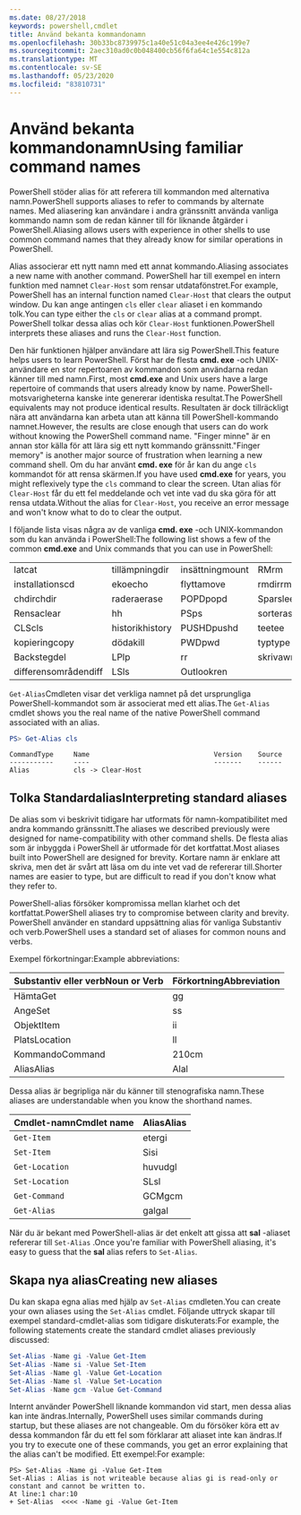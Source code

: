 ```yaml
---
ms.date: 08/27/2018
keywords: powershell,cmdlet
title: Använd bekanta kommandonamn
ms.openlocfilehash: 30b33bc8739975c1a40e51c04a3ee4e426c199e7
ms.sourcegitcommit: 2aec310ad0c0b048400cb56f6fa64c1e554c812a
ms.translationtype: MT
ms.contentlocale: sv-SE
ms.lasthandoff: 05/23/2020
ms.locfileid: "83810731"
---
```

# <a name="using-familiar-command-names"></a><span data-ttu-id="85513-103">Använd bekanta kommandonamn</span><span class="sxs-lookup"><span data-stu-id="85513-103">Using familiar command names</span></span>

<span data-ttu-id="85513-104">PowerShell stöder alias för att referera till kommandon med alternativa namn.</span><span class="sxs-lookup"><span data-stu-id="85513-104">PowerShell supports aliases to refer to commands by alternate names.</span></span> <span data-ttu-id="85513-105">Med aliasering kan användare i andra gränssnitt använda vanliga kommando namn som de redan känner till för liknande åtgärder i PowerShell.</span><span class="sxs-lookup"><span data-stu-id="85513-105">Aliasing allows users with experience in other shells to use common command names that they already know for similar operations in PowerShell.</span></span>

<span data-ttu-id="85513-106">Alias associerar ett nytt namn med ett annat kommando.</span><span class="sxs-lookup"><span data-stu-id="85513-106">Aliasing associates a new name with another command.</span></span> <span data-ttu-id="85513-107">PowerShell har till exempel en intern funktion med namnet `Clear-Host` som rensar utdatafönstret.</span><span class="sxs-lookup"><span data-stu-id="85513-107">For example, PowerShell has an internal function named `Clear-Host` that clears the output window.</span></span> <span data-ttu-id="85513-108">Du kan ange antingen `cls` eller `clear` aliaset i en kommando tolk.</span><span class="sxs-lookup"><span data-stu-id="85513-108">You can type either the `cls` or `clear` alias at a command prompt.</span></span> <span data-ttu-id="85513-109">PowerShell tolkar dessa alias och kör `Clear-Host` funktionen.</span><span class="sxs-lookup"><span data-stu-id="85513-109">PowerShell interprets these aliases and runs the `Clear-Host` function.</span></span>

<span data-ttu-id="85513-110">Den här funktionen hjälper användare att lära sig PowerShell.</span><span class="sxs-lookup"><span data-stu-id="85513-110">This feature helps users to learn PowerShell.</span></span> <span data-ttu-id="85513-111">Först har de flesta **cmd. exe** -och UNIX-användare en stor repertoaren av kommandon som användarna redan känner till med namn.</span><span class="sxs-lookup"><span data-stu-id="85513-111">First, most **cmd.exe** and Unix users have a large repertoire of commands that users already know by name.</span></span> <span data-ttu-id="85513-112">PowerShell-motsvarigheterna kanske inte genererar identiska resultat.</span><span class="sxs-lookup"><span data-stu-id="85513-112">The PowerShell equivalents may not produce identical results.</span></span> <span data-ttu-id="85513-113">Resultaten är dock tillräckligt nära att användarna kan arbeta utan att känna till PowerShell-kommando namnet.</span><span class="sxs-lookup"><span data-stu-id="85513-113">However, the results are close enough that users can do work without knowing the PowerShell command name.</span></span> <span data-ttu-id="85513-114">"Finger minne" är en annan stor källa för att lära sig ett nytt kommando gränssnitt.</span><span class="sxs-lookup"><span data-stu-id="85513-114">"Finger memory" is another major source of frustration when learning a new command shell.</span></span> <span data-ttu-id="85513-115">Om du har använt **cmd. exe** för år kan du ange `cls` kommandot för att rensa skärmen.</span><span class="sxs-lookup"><span data-stu-id="85513-115">If you have used **cmd.exe** for years, you might reflexively type the `cls` command to clear the screen.</span></span> <span data-ttu-id="85513-116">Utan alias för `Clear-Host` får du ett fel meddelande och vet inte vad du ska göra för att rensa utdata.</span><span class="sxs-lookup"><span data-stu-id="85513-116">Without the alias for `Clear-Host`, you receive an error message and won't know what to do to clear the output.</span></span>

<span data-ttu-id="85513-117">I följande lista visas några av de vanliga **cmd. exe** -och UNIX-kommandon som du kan använda i PowerShell:</span><span class="sxs-lookup"><span data-stu-id="85513-117">The following list shows a few of the common **cmd.exe** and Unix commands that you can use in PowerShell:</span></span>

|||||
|-|-|-|-|
|<span data-ttu-id="85513-118">lat</span><span class="sxs-lookup"><span data-stu-id="85513-118">cat</span></span>|<span data-ttu-id="85513-119">tillämpning</span><span class="sxs-lookup"><span data-stu-id="85513-119">dir</span></span>|<span data-ttu-id="85513-120">insättning</span><span class="sxs-lookup"><span data-stu-id="85513-120">mount</span></span>|<span data-ttu-id="85513-121">RM</span><span class="sxs-lookup"><span data-stu-id="85513-121">rm</span></span>|
|<span data-ttu-id="85513-122">installations</span><span class="sxs-lookup"><span data-stu-id="85513-122">cd</span></span>|<span data-ttu-id="85513-123">eko</span><span class="sxs-lookup"><span data-stu-id="85513-123">echo</span></span>|<span data-ttu-id="85513-124">flytta</span><span class="sxs-lookup"><span data-stu-id="85513-124">move</span></span>|<span data-ttu-id="85513-125">rmdir</span><span class="sxs-lookup"><span data-stu-id="85513-125">rmdir</span></span>|
|<span data-ttu-id="85513-126">chdir</span><span class="sxs-lookup"><span data-stu-id="85513-126">chdir</span></span>|<span data-ttu-id="85513-127">radera</span><span class="sxs-lookup"><span data-stu-id="85513-127">erase</span></span>|<span data-ttu-id="85513-128">POPD</span><span class="sxs-lookup"><span data-stu-id="85513-128">popd</span></span>|<span data-ttu-id="85513-129">Spar</span><span class="sxs-lookup"><span data-stu-id="85513-129">sleep</span></span>|
|<span data-ttu-id="85513-130">Rensa</span><span class="sxs-lookup"><span data-stu-id="85513-130">clear</span></span>|<span data-ttu-id="85513-131">h</span><span class="sxs-lookup"><span data-stu-id="85513-131">h</span></span>|<span data-ttu-id="85513-132">PS</span><span class="sxs-lookup"><span data-stu-id="85513-132">ps</span></span>|<span data-ttu-id="85513-133">sortera</span><span class="sxs-lookup"><span data-stu-id="85513-133">sort</span></span>|
|<span data-ttu-id="85513-134">CLS</span><span class="sxs-lookup"><span data-stu-id="85513-134">cls</span></span>|<span data-ttu-id="85513-135">historik</span><span class="sxs-lookup"><span data-stu-id="85513-135">history</span></span>|<span data-ttu-id="85513-136">PUSHD</span><span class="sxs-lookup"><span data-stu-id="85513-136">pushd</span></span>|<span data-ttu-id="85513-137">tee</span><span class="sxs-lookup"><span data-stu-id="85513-137">tee</span></span>|
|<span data-ttu-id="85513-138">kopiering</span><span class="sxs-lookup"><span data-stu-id="85513-138">copy</span></span>|<span data-ttu-id="85513-139">döda</span><span class="sxs-lookup"><span data-stu-id="85513-139">kill</span></span>|<span data-ttu-id="85513-140">PWD</span><span class="sxs-lookup"><span data-stu-id="85513-140">pwd</span></span>|<span data-ttu-id="85513-141">typ</span><span class="sxs-lookup"><span data-stu-id="85513-141">type</span></span>|
|<span data-ttu-id="85513-142">Backsteg</span><span class="sxs-lookup"><span data-stu-id="85513-142">del</span></span>|<span data-ttu-id="85513-143">LP</span><span class="sxs-lookup"><span data-stu-id="85513-143">lp</span></span>|<span data-ttu-id="85513-144">r</span><span class="sxs-lookup"><span data-stu-id="85513-144">r</span></span>|<span data-ttu-id="85513-145">skriva</span><span class="sxs-lookup"><span data-stu-id="85513-145">write</span></span>|
|<span data-ttu-id="85513-146">differensområden</span><span class="sxs-lookup"><span data-stu-id="85513-146">diff</span></span>|<span data-ttu-id="85513-147">LS</span><span class="sxs-lookup"><span data-stu-id="85513-147">ls</span></span>|<span data-ttu-id="85513-148">Outlook</span><span class="sxs-lookup"><span data-stu-id="85513-148">ren</span></span>||

<span data-ttu-id="85513-149">`Get-Alias`Cmdleten visar det verkliga namnet på det ursprungliga PowerShell-kommandot som är associerat med ett alias.</span><span class="sxs-lookup"><span data-stu-id="85513-149">The `Get-Alias` cmdlet shows you the real name of the native PowerShell command associated with an alias.</span></span>

```powershell
PS> Get-Alias cls
```

```Output
CommandType     Name                               Version    Source
-----------     ----                               -------    ------
Alias           cls -> Clear-Host
```

## <a name="interpreting-standard-aliases"></a><span data-ttu-id="85513-150">Tolka Standardalias</span><span class="sxs-lookup"><span data-stu-id="85513-150">Interpreting standard aliases</span></span>

<span data-ttu-id="85513-151">De alias som vi beskrivit tidigare har utformats för namn-kompatibilitet med andra kommando gränssnitt.</span><span class="sxs-lookup"><span data-stu-id="85513-151">The aliases we described previously were designed for name-compatibility with other command shells.</span></span>
<span data-ttu-id="85513-152">De flesta alias som är inbyggda i PowerShell är utformade för det kortfattat.</span><span class="sxs-lookup"><span data-stu-id="85513-152">Most aliases built into PowerShell are designed for brevity.</span></span> <span data-ttu-id="85513-153">Kortare namn är enklare att skriva, men det är svårt att läsa om du inte vet vad de refererar till.</span><span class="sxs-lookup"><span data-stu-id="85513-153">Shorter names are easier to type, but are difficult to read if you don't know what they refer to.</span></span>

<span data-ttu-id="85513-154">PowerShell-alias försöker kompromissa mellan klarhet och det kortfattat.</span><span class="sxs-lookup"><span data-stu-id="85513-154">PowerShell aliases try to compromise between clarity and brevity.</span></span> <span data-ttu-id="85513-155">PowerShell använder en standard uppsättning alias för vanliga Substantiv och verb.</span><span class="sxs-lookup"><span data-stu-id="85513-155">PowerShell uses a standard set of aliases for common nouns and verbs.</span></span>

<span data-ttu-id="85513-156">Exempel förkortningar:</span><span class="sxs-lookup"><span data-stu-id="85513-156">Example abbreviations:</span></span>

| <span data-ttu-id="85513-157">Substantiv eller verb</span><span class="sxs-lookup"><span data-stu-id="85513-157">Noun or Verb</span></span> | <span data-ttu-id="85513-158">Förkortning</span><span class="sxs-lookup"><span data-stu-id="85513-158">Abbreviation</span></span> |
|--------------|--------------|
| <span data-ttu-id="85513-159">Hämta</span><span class="sxs-lookup"><span data-stu-id="85513-159">Get</span></span>          | <span data-ttu-id="85513-160">g</span><span class="sxs-lookup"><span data-stu-id="85513-160">g</span></span>            |
| <span data-ttu-id="85513-161">Ange</span><span class="sxs-lookup"><span data-stu-id="85513-161">Set</span></span>          | <span data-ttu-id="85513-162">s</span><span class="sxs-lookup"><span data-stu-id="85513-162">s</span></span>            |
| <span data-ttu-id="85513-163">Objekt</span><span class="sxs-lookup"><span data-stu-id="85513-163">Item</span></span>         | <span data-ttu-id="85513-164">i</span><span class="sxs-lookup"><span data-stu-id="85513-164">i</span></span>            |
| <span data-ttu-id="85513-165">Plats</span><span class="sxs-lookup"><span data-stu-id="85513-165">Location</span></span>     | <span data-ttu-id="85513-166">l</span><span class="sxs-lookup"><span data-stu-id="85513-166">l</span></span>            |
| <span data-ttu-id="85513-167">Kommando</span><span class="sxs-lookup"><span data-stu-id="85513-167">Command</span></span>      | <span data-ttu-id="85513-168">210</span><span class="sxs-lookup"><span data-stu-id="85513-168">cm</span></span>           |
| <span data-ttu-id="85513-169">Alias</span><span class="sxs-lookup"><span data-stu-id="85513-169">Alias</span></span>        | <span data-ttu-id="85513-170">Al</span><span class="sxs-lookup"><span data-stu-id="85513-170">al</span></span>           |

<span data-ttu-id="85513-171">Dessa alias är begripliga när du känner till stenografiska namn.</span><span class="sxs-lookup"><span data-stu-id="85513-171">These aliases are understandable when you know the shorthand names.</span></span>

| <span data-ttu-id="85513-172">Cmdlet-namn</span><span class="sxs-lookup"><span data-stu-id="85513-172">Cmdlet name</span></span>    | <span data-ttu-id="85513-173">Alias</span><span class="sxs-lookup"><span data-stu-id="85513-173">Alias</span></span> |
|----------------|-------|
| `Get-Item`     | <span data-ttu-id="85513-174">eter</span><span class="sxs-lookup"><span data-stu-id="85513-174">gi</span></span>    |
| `Set-Item`     | <span data-ttu-id="85513-175">Si</span><span class="sxs-lookup"><span data-stu-id="85513-175">si</span></span>    |
| `Get-Location` | <span data-ttu-id="85513-176">huvud</span><span class="sxs-lookup"><span data-stu-id="85513-176">gl</span></span>    |
| `Set-Location` | <span data-ttu-id="85513-177">SL</span><span class="sxs-lookup"><span data-stu-id="85513-177">sl</span></span>    |
| `Get-Command`  | <span data-ttu-id="85513-178">GCM</span><span class="sxs-lookup"><span data-stu-id="85513-178">gcm</span></span>   |
| `Get-Alias`    | <span data-ttu-id="85513-179">gal</span><span class="sxs-lookup"><span data-stu-id="85513-179">gal</span></span>   |

<span data-ttu-id="85513-180">När du är bekant med PowerShell-alias är det enkelt att gissa att **sal** -aliaset refererar till `Set-Alias` .</span><span class="sxs-lookup"><span data-stu-id="85513-180">Once you're familiar with PowerShell aliasing, it's easy to guess that the **sal** alias refers to `Set-Alias`.</span></span>

## <a name="creating-new-aliases"></a><span data-ttu-id="85513-181">Skapa nya alias</span><span class="sxs-lookup"><span data-stu-id="85513-181">Creating new aliases</span></span>

<span data-ttu-id="85513-182">Du kan skapa egna alias med hjälp av `Set-Alias` cmdleten.</span><span class="sxs-lookup"><span data-stu-id="85513-182">You can create your own aliases using the `Set-Alias` cmdlet.</span></span> <span data-ttu-id="85513-183">Följande uttryck skapar till exempel standard-cmdlet-alias som tidigare diskuterats:</span><span class="sxs-lookup"><span data-stu-id="85513-183">For example, the following statements create the standard cmdlet aliases previously discussed:</span></span>

```powershell
Set-Alias -Name gi -Value Get-Item
Set-Alias -Name si -Value Set-Item
Set-Alias -Name gl -Value Get-Location
Set-Alias -Name sl -Value Set-Location
Set-Alias -Name gcm -Value Get-Command
```

<span data-ttu-id="85513-184">Internt använder PowerShell liknande kommandon vid start, men dessa alias kan inte ändras.</span><span class="sxs-lookup"><span data-stu-id="85513-184">Internally, PowerShell uses similar commands during startup, but these aliases are not changeable.</span></span>
<span data-ttu-id="85513-185">Om du försöker köra ett av dessa kommandon får du ett fel som förklarar att aliaset inte kan ändras.</span><span class="sxs-lookup"><span data-stu-id="85513-185">If you try to execute one of these commands, you get an error explaining that the alias can't be modified.</span></span> <span data-ttu-id="85513-186">Ett exempel:</span><span class="sxs-lookup"><span data-stu-id="85513-186">For example:</span></span>

```
PS> Set-Alias -Name gi -Value Get-Item
Set-Alias : Alias is not writeable because alias gi is read-only or constant and cannot be written to.
At line:1 char:10
+ Set-Alias  <<<< -Name gi -Value Get-Item
```
